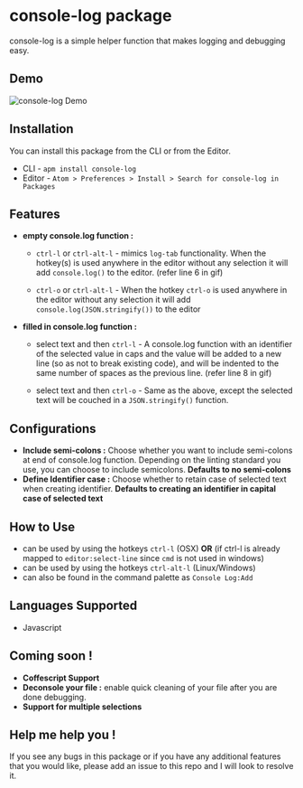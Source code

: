 # console-log package

console-log is a simple helper function that makes logging and debugging easy.

## Demo
![console-log Demo](https://raw.githubusercontent.com/vishysank/console-log-atom/master/assets/console-log-demo-2.gif)

## Installation
You can install this package from the CLI or from the Editor.
* CLI - ```apm install console-log```
* Editor - ```Atom > Preferences > Install > Search for console-log in Packages```

## Features

* **empty console.log function :**
  * ```ctrl-l``` or ```ctrl-alt-l``` - mimics ```log-tab``` functionality. When the hotkey(s) is used anywhere in the editor without any selection it will add ```console.log()``` to the editor. (refer line 6 in gif)

  * ```ctrl-o``` or ```ctrl-alt-l``` - When the hotkey ```ctrl-o``` is used anywhere in the editor without any selection it will add ```console.log(JSON.stringify())``` to the editor

* **filled in console.log function :**
  * select text and then ```ctrl-l``` -  A console.log function with an identifier of the selected value in caps and the value will be added to a new line (so as not to break existing code), and will be indented to the same number of spaces as the previous line. (refer line 8 in gif)

  * select text and then ```ctrl-o``` - Same as the above, except the selected text will be couched in a ```JSON.stringify()``` function.

## Configurations

* **Include semi-colons :** Choose whether you want to include semi-colons at end of console.log function. Depending on the linting standard you use, you can choose to include semicolons. **Defaults to no semi-colons**
* **Define Identifier case :** Choose whether to retain case of selected text when creating identifier. **Defaults to creating an identifier in capital case of selected text**

## How to Use

* can be used by using the hotkeys ```ctrl-l``` (OSX) **OR** (if ctrl-l is already mapped to ```editor:select-line``` since ```cmd``` is not used in windows)
* can be used by using the hotkeys ```ctrl-alt-l``` (Linux/Windows)
* can also be found in the command palette as ```Console Log:Add```

## Languages Supported
* Javascript

## Coming soon !
* **Coffescript Support**
* **Deconsole your file :** enable quick  cleaning of your file after you are done debugging.
* **Support for multiple selections**

## Help me help you !

If you see any bugs in this package or if you have any additional features that you would like, please add an issue to this repo and I will look to resolve it.
